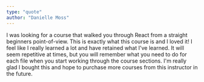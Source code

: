 ```yaml
---
type: "quote"
author: "Danielle Moss"
---
```

I was looking for a course that walked you through React from a straight beginners point-of-view. This is exactly what this course is and I loved it! I feel like I really learned a lot and have retained what I've learned. It will seem repetitive at times, but you will remember what you need to do for each file when you start working through the course sections. I'm really glad I bought this and hope to purchase more courses from this instructor in the future.